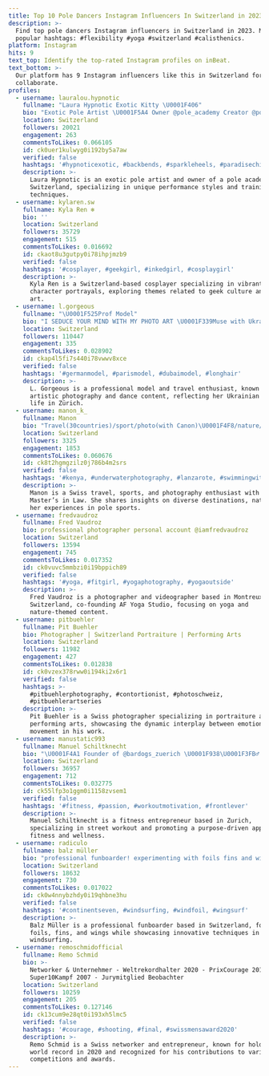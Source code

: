 ```yaml
---
title: Top 10 Pole Dancers Instagram Influencers In Switzerland in 2023
description: >-
  Find top pole dancers Instagram influencers in Switzerland in 2023. Most
  popular hashtags: #flexibility #yoga #switzerland #calisthenics.
platform: Instagram
hits: 9
text_top: Identify the top-rated Instagram profiles on inBeat.
text_bottom: >-
  Our platform has 9 Instagram influencers like this in Switzerland for you to
  collaborate.
profiles:
  - username: lauralou.hypnotic
    fullname: "Laura Hypnotic Exotic Kitty \U0001F406"
    bio: "Exotic Pole Artist \U0001F5A4 Owner @pole_academy Creator @poleanimal #hypnoticgang are you in? \U0001F46F‍♀️"
    location: Switzerland
    followers: 20021
    engagement: 263
    commentsToLikes: 0.066105
    id: ck0uer1kulwyg0i192by5a7aw
    verified: false
    hashtags: '#hypnoticexotic, #backbends, #sparkleheels, #paradisechick'
    description: >-
      Laura Hypnotic is an exotic pole artist and owner of a pole academy in
      Switzerland, specializing in unique performance styles and training
      techniques.
  - username: kylaren.sw
    fullname: Kyla Ren ❄️
    bio: ''
    location: Switzerland
    followers: 35729
    engagement: 515
    commentsToLikes: 0.016692
    id: ckaot8u3gutpy0i78ihpjmzb9
    verified: false
    hashtags: '#cosplayer, #geekgirl, #inkedgirl, #cosplaygirl'
    description: >-
      Kyla Ren is a Switzerland-based cosplayer specializing in vibrant
      character portrayals, exploring themes related to geek culture and body
      art.
  - username: l.gorgeous
    fullname: "\U0001F525Prof Model"
    bio: "I SEDUCE YOUR MIND WITH MY PHOTO ART \U0001F339Muse with Ukrainian roots \U0001F30ETravel & dance addicted Split is my new superpower\U0001F60F \U0001F4ABBlog @olesia_dreams \U0001F4CDZürich"
    location: Switzerland
    followers: 110447
    engagement: 335
    commentsToLikes: 0.028902
    id: ckap4l5fi7s440i78vwwv8xce
    verified: false
    hashtags: '#germanmodel, #parismodel, #dubaimodel, #longhair'
    description: >-
      L. Gorgeous is a professional model and travel enthusiast, known for her
      artistic photography and dance content, reflecting her Ukrainian roots and
      life in Zürich.
  - username: manon_k_
    fullname: Manon
    bio: "Travel(30countries)/sport/photo(with Canon)\U0001F4F8/nature/music\U0001F3B9 Master in Law\U0001F393⚖ 1st\U0001F947CH pole championship(doubles)\U0001F1E8\U0001F1ED2016 1st\U0001F947PSO Europe IPSF world pole"
    location: Switzerland
    followers: 3325
    engagement: 1853
    commentsToLikes: 0.060676
    id: ck8t2hgmgzilz0j786b4m2srs
    verified: false
    hashtags: '#kenya, #underwaterphotography, #lanzarote, #swimmingwithsharks'
    description: >-
      Manon is a Swiss travel, sports, and photography enthusiast with a
      Master’s in Law. She shares insights on diverse destinations, nature, and
      her experiences in pole sports.
  - username: fredvaudroz
    fullname: Fred Vaudroz
    bio: professional photographer personal account @iamfredvaudroz
    location: Switzerland
    followers: 13594
    engagement: 745
    commentsToLikes: 0.017352
    id: ck0vuvc5mmbzi0i19bppich89
    verified: false
    hashtags: '#yoga, #fitgirl, #yogaphotography, #yogaoutside'
    description: >-
      Fred Vaudroz is a photographer and videographer based in Montreux,
      Switzerland, co-founding AF Yoga Studio, focusing on yoga and
      nature-themed content.
  - username: pitbuehler
    fullname: Pit Buehler
    bio: Photographer | Switzerland Portraiture | Performing Arts
    location: Switzerland
    followers: 11982
    engagement: 427
    commentsToLikes: 0.012838
    id: ck0vzex378rww0i194ki2x6r1
    verified: false
    hashtags: >-
      #pitbuehlerphotography, #contortionist, #photoschweiz,
      #pitbuehlerartseries
    description: >-
      Pit Buehler is a Swiss photographer specializing in portraiture and
      performing arts, showcasing the dynamic interplay between emotion and
      movement in his work.
  - username: manustatic993
    fullname: Manuel Schiltknecht
    bio: "\U0001F4A1 Founder of @bardogs_zuerich \U0001F938\U0001F3FB‍♂️ Street Workout \U0001F4CD Zurich \U0001F449\U0001F3FC Purpose fuels passion"
    location: Switzerland
    followers: 36957
    engagement: 712
    commentsToLikes: 0.032775
    id: ck55lfp3o1ggm0i1158zvsem1
    verified: false
    hashtags: '#fitness, #passion, #workoutmotivation, #frontlever'
    description: >-
      Manuel Schiltknecht is a fitness entrepreneur based in Zurich,
      specializing in street workout and promoting a purpose-driven approach to
      fitness and wellness.
  - username: radiculo
    fullname: balz müller
    bio: "professional funboarder! experimenting with foils fins and wings \U0001F605 suistyle ~~~~~~~~~~~~~~~~~~~~~~~~~~~~~~~~~~MB moulay 2019"
    location: Switzerland
    followers: 18632
    engagement: 730
    commentsToLikes: 0.017022
    id: ck0w4nnybzhdy0i19qhbne3hu
    verified: false
    hashtags: '#continentseven, #windsurfing, #windfoil, #wingsurf'
    description: >-
      Balz Müller is a professional funboarder based in Switzerland, focusing on
      foils, fins, and wings while showcasing innovative techniques in
      windsurfing.
  - username: remoschmidofficial
    fullname: Remo Schmid
    bio: >-
      Networker & Unternehmer - Weltrekordhalter 2020 - PrixCourage 2017 -
      Super10Kampf 2007 - Jurymitglied Beobachter
    location: Switzerland
    followers: 10259
    engagement: 205
    commentsToLikes: 0.127146
    id: ck13cum9e28qt0i193xh5lmc5
    verified: false
    hashtags: '#courage, #shooting, #final, #swissmensaward2020'
    description: >-
      Remo Schmid is a Swiss networker and entrepreneur, known for holding a
      world record in 2020 and recognized for his contributions to various
      competitions and awards.
---
```


